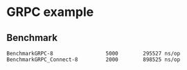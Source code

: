 # GRPC example


## Benchmark

	BenchmarkGRPC-8           	    5000	    295527 ns/op
	BenchmarkGRPC_Connect-8   	    2000	    898525 ns/op
